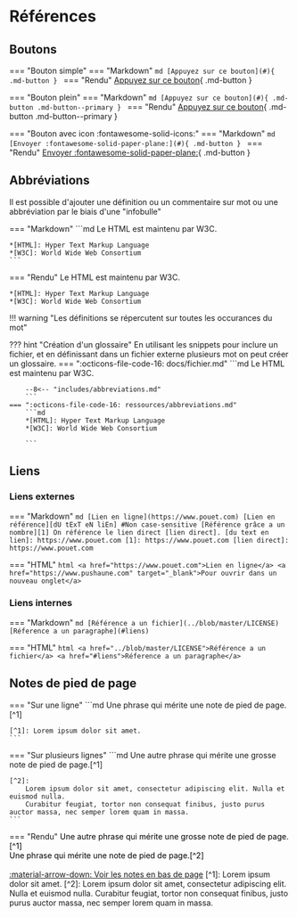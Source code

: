 # Références

## Boutons

=== "Bouton simple"
    === "Markdown"
        ```md
        [Appuyez sur ce bouton](#){ .md-button }
        ```
    === "Rendu"
        [Appuyez sur ce bouton](#){ .md-button }

=== "Bouton plein"
    === "Markdown"
        ```md
        [Appuyez sur ce bouton](#){ .md-button .md-button--primary }
        ```
    === "Rendu"
        [Appuyez sur ce bouton](#){ .md-button .md-button--primary }

=== "Bouton avec icon :fontawesome-solid-icons:"
    === "Markdown"
        ```md
        [Envoyer :fontawesome-solid-paper-plane:](#){ .md-button }
        ```
    === "Rendu"
        [Envoyer :fontawesome-solid-paper-plane:](#){ .md-button }  


## Abbréviations

Il est possible d'ajouter une définition ou un commentaire sur mot ou une abbréviation par le biais d'une "infobulle"

=== "Markdown"
    ```md
    Le HTML est maintenu par W3C.

    *[HTML]: Hyper Text Markup Language
    *[W3C]: World Wide Web Consortium
    ```
=== "Rendu"
    Le HTML est maintenu par W3C.

    *[HTML]: Hyper Text Markup Language
    *[W3C]: World Wide Web Consortium

!!! warning "Les définitions se répercutent sur toutes les occurances du mot"

??? hint "Création d'un glossaire"
    En utilisant les snippets pour inclure un fichier, et en définissant dans un fichier externe plusieurs mot on peut créer un glossaire.
    === ":octicons-file-code-16: docs/fichier.md"
        ```md
        Le HTML est maintenu par W3C.

        --8<--​ "includes/abbreviations.md"
        ```
    === ":octicons-file-code-16: ressources/abbreviations.md"
        ```md
        *[HTML]: Hyper Text Markup Language
        *[W3C]: World Wide Web Consortium

        ```

## Liens

### Liens externes

=== "Markdown"
    ```md
    [Lien en ligne](https://www.pouet.com)
    [Lien en référence][dU tExT eN liEn] #Non case-sensitive
    [Référence grâce a un nombre][1]
    On référence le lien direct [lien direct].
    [du text en lien]: https://www.pouet.com
    [1]: https://www.pouet.com
    [lien direct]: https://www.pouet.com
    ```

=== "HTML"
    ```html
    <a href="https://www.pouet.com">Lien en ligne</a>
    <a href="https://www.pushaune.com" target="_blank">Pour ouvrir dans un nouveau onglet</a>
        ```


### Liens internes

=== "Markdown"
    ```md
    [Référence a un fichier](../blob/master/LICENSE)
    [Réference a un paragraphe](#liens)
    ```

=== "HTML"
    ```html
    <a href="../blob/master/LICENSE">Référence a un fichier</a>
    <a href="#liens">Réference a un paragraphe</a>
    ```

## Notes de pied de page

=== "Sur une ligne"
    ```md
    Une phrase qui mérite une note de pied de page.[^1]

    [^1]: Lorem ipsum dolor sit amet.
    ```

=== "Sur plusieurs lignes"
    ```md
    Une autre phrase qui mérite une grosse note de pied de page.[^1]

    [^2]:
        Lorem ipsum dolor sit amet, consectetur adipiscing elit. Nulla et euismod nulla.
        Curabitur feugiat, tortor non consequat finibus, justo purus auctor massa, nec semper lorem quam in massa.
    ```
=== "Rendu"
    <span style="color:black">Une autre phrase qui mérite une grosse note de pied de page.[^1]  
    Une phrase qui mérite une note de pied de page.[^2]  
    <br>
    [:material-arrow-down: Voir les notes en bas de page](#fn:1)
    </span>
    [^1]: Lorem ipsum dolor sit amet.
    [^2]:
        Lorem ipsum dolor sit amet, consectetur adipiscing elit. Nulla et euismod nulla.
        Curabitur feugiat, tortor non consequat finibus, justo purus auctor massa, nec semper lorem quam in massa.
